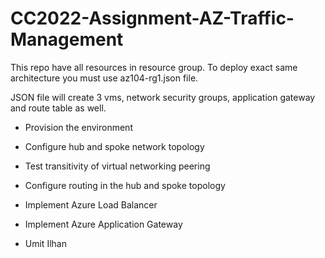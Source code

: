 # CC2022-Assignment-AZ-Traffic-Management

This repo have all resources in resource group. To deploy exact same architecture you must use az104-rg1.json file.

JSON file will create 3 vms, network security groups, application gateway and route table as well.

- Provision the environment
- Configure hub and spoke network topology
- Test transitivity of virtual networking peering
- Configure routing in the hub and spoke topology
- Implement Azure Load Balancer
- Implement Azure Application Gateway

- Umit Ilhan
